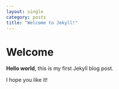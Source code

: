 ```yaml
---
layout: single
category: posts
title: "Welcome to Jekyll!"
---
```


# Welcome

**Hello world**, this is my first Jekyll blog post.

I hope you like it!

